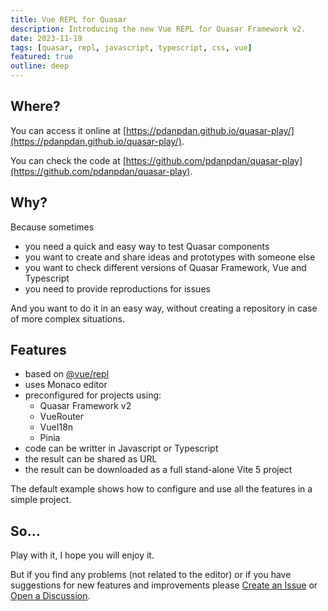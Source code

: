 ```yaml
---
title: Vue REPL for Quasar
description: Introducing the new Vue REPL for Quasar Framework v2.
date: 2023-11-19
tags: [quasar, repl, javascript, typescript, css, vue]
featured: true
outline: deep
---
```


<script setup>
import PostHeader from 'components/PostHeader.vue';
</script>

<PostHeader />

## Where?

You can access it online at [https://pdanpdan.github.io/quasar-play/](https://pdanpdan.github.io/quasar-play/).

You can check the code at [https://github.com/pdanpdan/quasar-play](https://github.com/pdanpdan/quasar-play).

## Why?

Because sometimes

- you need a quick and easy way to test Quasar components
- you want to create and share ideas and prototypes with someone else
- you want to check different versions of Quasar Framework, Vue and Typescript
- you need to provide reproductions for issues

And you want to do it in an easy way, without creating a repository in case of more complex situations.

## Features

- based on [@vue/repl](https://github.com/vuejs/repl)
- uses Monaco editor
- preconfigured for projects using:
  - Quasar Framework v2
  - VueRouter
  - VueI18n
  - Pinia
- code can be writter in Javascript or Typescript
- the result can be shared as URL
- the result can be downloaded as a full stand-alone Vite 5 project

The default example shows how to configure and use all the features in a simple project.

## So...

Play with it, I hope you will enjoy it.

But if you find any problems (not related to the editor) or if you have suggestions for new features and improvements please [Create an Issue](https://github.com/pdanpdan/quasar-play/issues/new/choose) or [Open a Discussion](https://github.com/pdanpdan/quasar-play/discussions/new/choose).
